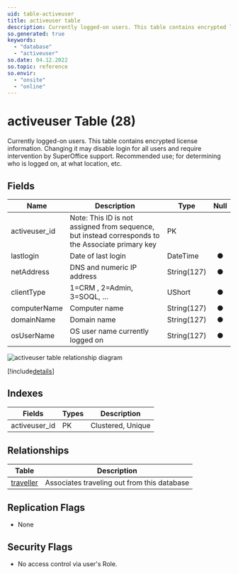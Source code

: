 ```yaml
---
uid: table-activeuser
title: activeuser table
description: Currently logged-on users. This table contains encrypted license information.  Changing it may disable login for all users and require intervention by SuperOffice support. Recommended use; for determining who is logged on, at what location, etc.
so.generated: true
keywords:
  - "database"
  - "activeuser"
so.date: 04.12.2022
so.topic: reference
so.envir:
  - "onsite"
  - "online"
---
```


# activeuser Table (28)

Currently logged-on users. This table contains encrypted license information.  Changing it may disable login for all users and require intervention by SuperOffice support. Recommended use; for determining who is logged on, at what location, etc.

## Fields

| Name | Description | Type | Null |
|------|-------------|------|:----:|
|activeuser\_id|Note: This ID is not assigned from sequence, but instead corresponds to the Associate primary key|PK| |
|lastlogin|Date of last login|DateTime|&#x25CF;|
|netAddress|DNS and numeric IP address|String(127)|&#x25CF;|
|clientType|1=CRM , 2=Admin, 3=SOQL, …|UShort|&#x25CF;|
|computerName|Computer name|String(127)|&#x25CF;|
|domainName|Domain name|String(127)|&#x25CF;|
|osUserName|OS user name currently logged on|String(127)|&#x25CF;|

![activeuser table relationship diagram](./media/activeuser.png)

[!include[details](./includes/activeuser.md)]

## Indexes

| Fields | Types | Description |
|--------|-------|-------------|
|activeuser\_id |PK |Clustered, Unique |

## Relationships

| Table|  Description |
|------|-------------|
|[traveller](traveller.md)  |Associates traveling out from this database |

## Replication Flags

* None

## Security Flags

* No access control via user's Role.
